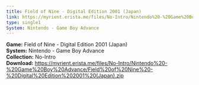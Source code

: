 ```yaml
---
title: Field of Nine - Digital Edition 2001 (Japan)
link: https://myrient.erista.me/files/No-Intro/Nintendo%20-%20Game%20Boy%20Advance/Field%20of%20Nine%20-%20Digital%20Edition%202001%20(Japan).zip
type: single1
System: Nintendo - Game Boy Advance
---
```

<b>Game:</b> Field of Nine - Digital Edition 2001 (Japan)<br>
<b>System:</b> Nintendo - Game Boy Advance<br>
<b>Collection:</b> No-Intro<br>
<b>Download:</b> https://myrient.erista.me/files/No-Intro/Nintendo%20-%20Game%20Boy%20Advance/Field%20of%20Nine%20-%20Digital%20Edition%202001%20(Japan).zip